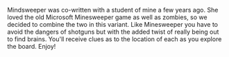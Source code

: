 Mindsweeper was co-written with a student of mine a few years ago. She loved the old Microsoft Minesweeper game as well as zombies, so we decided to combine the two in this variant. Like Minesweeper you have to avoid the dangers of shotguns but with the added twist of really being out to find brains. You'll receive clues as to the location of each as you explore the board. Enjoy!

